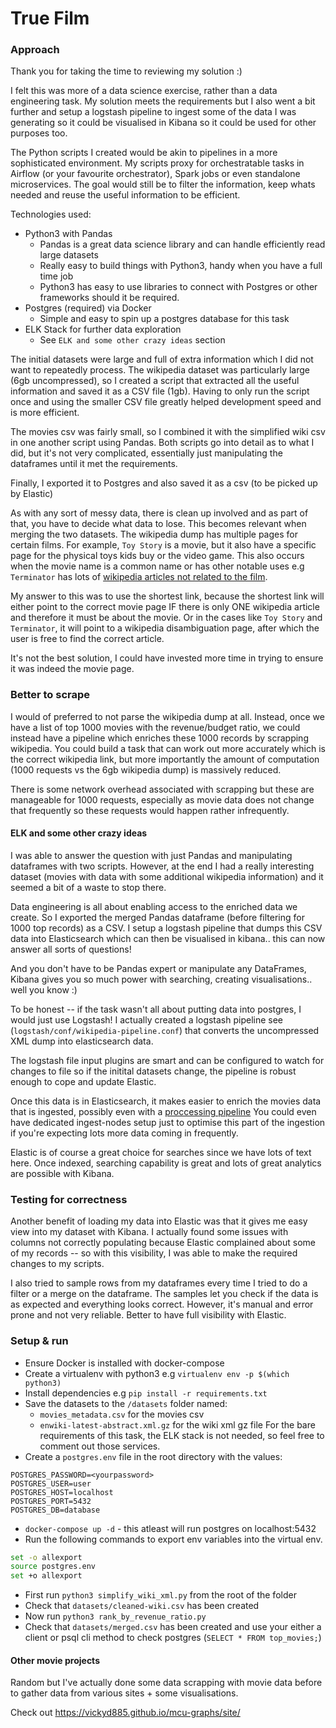 # True Film 

### Approach

Thank you for taking the time to reviewing my solution :) 

I felt this was more of a data science exercise, rather than a data engineering task. 
My solution meets the requirements but I also went a bit further and setup a logstash pipeline
to ingest some of the data I was generating so it could be visualised in Kibana so it could  be used for other
purposes too.

The Python scripts I created would be akin to pipelines in a more sophisticated environment.
My scripts proxy for orchestratable tasks in Airflow (or your favourite orchestrator), Spark jobs or even 
standalone microservices. The goal would still be to filter the information, keep
whats needed and reuse the useful information to be efficient.

Technologies used: 
- Python3 with Pandas
    - Pandas is a great data science library and can handle efficiently read large datasets
    - Really easy to build things with Python3, handy when you have a full time job
    - Python3 has easy to use libraries to connect with Postgres or other frameworks should it be required. 
- Postgres (required) via Docker
    - Simple and easy to spin up a postgres database for this task
- ELK Stack for further data exploration
    - See `ELK and some other crazy ideas` section

The initial datasets were large and full of extra information which I did not want to repeatedly 
process. The wikipedia dataset was particularly large (6gb uncompressed), so I created a script that extracted all
the useful information and saved it as a CSV file (1gb). Having to only run the script once and using the smaller
CSV file greatly helped development speed and is more efficient.

The movies csv was fairly small, so I combined it with the simplified wiki csv in one another 
script using Pandas. Both scripts go into detail as to what I did, but it's not very 
complicated, essentially just manipulating the dataframes until it met the requirements.

Finally, I exported it to Postgres and also saved it as a csv (to be picked up by Elastic)

As with any sort of messy data, there is clean up involved and as part of that, you have to decide
what data to lose. This becomes relevant when merging the two datasets. The wikipedia dump has multiple 
pages for certain films. For example, `Toy Story` is a movie, but it also have a specific 
page for the physical toys kids buy or the video game. This also occurs when the movie name is a 
common name or has other notable uses e.g `Terminator` has lots of [wikipedia articles not related
to the film](https://en.wikipedia.org/wiki/Terminator). 

My answer to this was to use the shortest link, because the shortest link will either point to the
correct movie page IF there is only ONE wikipedia article and therefore it must be about the movie. Or in the cases like `Toy Story` and `Terminator`, it will 
point to a wikipedia disambiguation page, after which the user is free to find the correct article. 

It's not the best solution, I could have invested more time in trying to ensure it was indeed the movie page. 

### Better to scrape 

I would of preferred to not parse the wikipedia dump at all. Instead, once
we have a list of top 1000 movies with the revenue/budget ratio, we could instead 
have a pipeline which enriches these 1000 records by scrapping wikipedia. You could
build a task that can work out more accurately which is the correct 
wikipedia link, but more importantly the amount of computation (1000 requests vs the 6gb 
wikipedia dump) is massively reduced.

There is some network overhead associated with scrapping but these are manageable for 1000
requests, especially as movie data does not change that frequently so these requests would 
happen rather infrequently. 

#### ELK and some other crazy ideas

I was able to answer the question with just Pandas and manipulating dataframes with two
scripts. However, at the end I had a really interesting dataset (movies with data with 
some additional wikipedia information) and it seemed a bit of a waste to stop there. 

Data engineering is all about enabling access to the enriched data we create. So I exported
the merged Pandas dataframe (before filtering for 1000 top records) as a CSV. I setup a 
logstash pipeline that dumps this CSV data into Elasticsearch which can then be visualised
in kibana.. this can now answer all sorts of questions!
 
And you don't have to be Pandas expert or manipulate any DataFrames, Kibana gives you so 
much power with searching, creating visualisations.. well you know :)

To be honest -- if the task wasn't all about putting data into postgres, I would just use
Logstash! I actually created a logstash pipeline see (`logstash/conf/wikipedia-pipeline.conf`) that converts the uncompressed XML
dump into elasticsearch data. 

The logstash file input plugins are smart and can be configured to watch for changes to file
so if the initital datasets change, the pipeline is robust enough to cope and update Elastic.

Once this data is in Elasticsearch, it makes easier to enrich the movies data that is ingested, possibly even with a [proccessing pipeline](https://www.elastic.co/guide/en/elasticsearch/reference/master/ingest-processors.html)
You could even have dedicated ingest-nodes setup just to optimise this part of the ingestion if you're expecting lots more data coming in frequently.

Elastic is of course a great choice for searches since we have lots of text here. Once indexed,
searching capability is great and lots of great analytics are possible with Kibana.

### Testing for correctness

Another benefit of loading my data into Elastic was that it gives me easy view into 
my dataset with Kibana. I actually found some issues with columns not correctly populating 
because Elastic complained about some of my records -- so with this visibility, I was able to make
the required changes to my scripts.

I also tried to sample rows from my dataframes every time I tried to do a filter or a merge on the dataframe. The
samples let you check if the data is as expected and everything looks correct. However, it's manual 
and error prone and not very reliable. Better to have full visibility with Elastic.


### Setup & run 

- Ensure Docker is installed with docker-compose
- Create a virtualenv with python3 e.g `virtualenv env -p $(which python3)`
- Install dependencies e.g `pip install -r requirements.txt`
- Save the datasets to the `/datasets` folder named:
    - `movies_metadata.csv` for the movies csv
    - `enwiki-latest-abstract.xml.gz` for the wiki xml gz file
For the bare requirements of this task, the ELK stack is not needed, so feel free
to comment out those services. 
- Create a `postgres.env` file in the root directory with the values:
```
POSTGRES_PASSWORD=<yourpassword>
POSTGRES_USER=user
POSTGRES_HOST=localhost
POSTGRES_PORT=5432
POSTGRES_DB=database
```
- `docker-compose up -d` - this atleast will run postgres on localhost:5432
-  Run the following commands to export env variables into the virtual env. 
```bash
set -o allexport
source postgres.env
set +o allexport
```
- First run `python3 simplify_wiki_xml.py` from the root of the folder
- Check that `datasets/cleaned-wiki.csv` has been created
- Now run `python3 rank_by_revenue_ratio.py`
- Check that `datasets/merged.csv` has been created and use your either a client or psql cli 
method to check postgres (`SELECT * FROM top_movies;`)


#### Other movie projects

Random but I've actually done some data scrapping with movie data before to gather data from various sites + some visualisations.

Check out https://vickyd885.github.io/mcu-graphs/site/ 
